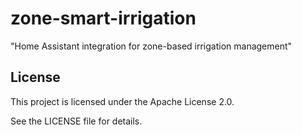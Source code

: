 # zone-smart-irrigation
"Home Assistant integration for zone-based irrigation management"


## License

This project is licensed under the Apache License 2.0.

See the LICENSE file for details.
